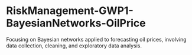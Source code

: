 # RiskManagement-GWP1-BayesianNetworks-OilPrice
Focusing on Bayesian networks applied to forecasting oil prices, involving data collection, cleaning, and exploratory data analysis.

